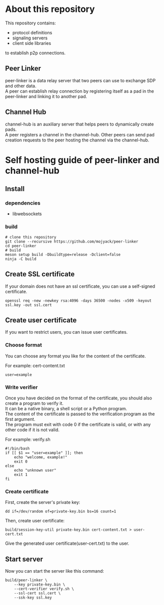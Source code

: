 # About this repository
This repository contains:

- protocol definitions
- signaling servers
- client side libraries

to establish p2p connections.  
## Peer Linker
peer-linker is a data relay server that two peers can use to exchange SDP and other data.  
A peer can establish relay connection by registering itself as a pad in the peer-linker and linking it to another pad.
## Channel Hub
channel-hub is an auxiliary server that helps peers to dynamically create pads.  
A peer registers a channel in the channel-hub. Other peers can send pad creation requests to the peer hosting the channel via the channel-hub.

# Self hosting guide of peer-linker and channel-hub
## Install
### dependencies
- libwebsockets
### build
```
# clone this repository
git clone --recursive https://github.com/mojyack/peer-linker
cd peer-linker
# build
meson setup build -Dbuildtype=release -Dclient=false
ninja -C build
```

## Create SSL certificate
If your domain does not have an ssl certificate, you can use a self-signed certificate.
```
openssl req -new -newkey rsa:4096 -days 36500 -nodes -x509 -keyout ssl.key -out ssl.cert
```

## Create user certificate
If you want to restrict users, you can issue user certificates.
### Choose format
You can choose any format you like for the content of the certificate.  

For example: cert-content.txt
```
user=example
```
### Write verifier
Once you have decided on the format of the certificate, you should also create a program to verify it.  
It can be a native binary, a shell script or a Python program.  
The content of the certificate is passed to the verification program as the first argument.  
The program must exit with code 0 if the certificate is valid, or with any other code if it is not valid.

For example: verify.sh
```
#!/bin/bash
if [[ $1 == "user=example" ]]; then
    echo "welcome, example!"
    exit 0
else
    echo "unknown user"
    exit 1
fi
```
### Create certificate
First, create the server's private key:
```
dd if=/dev/random of=private-key.bin bs=16 count=1
```
Then, create user certificate:
```
build/session-key-util private-key.bin cert-content.txt > user-cert.txt
```
Give the generated user certificate(user-cert.txt) to the user.

## Start server
Now you can start the server like this command:
```
build/peer-linker \
    --key private-key.bin \
    --cert-verifier verify.sh \
    --ssl-cert ssl.cert \
    --ssk-key ssl.key
```
